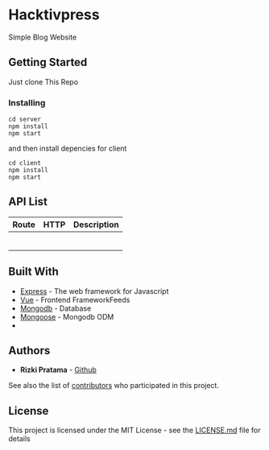 # Hacktivpress

Simple Blog Website

## Getting Started

Just clone This Repo 

### Installing

```
cd server
npm install
npm start
```

and then install depencies for client

```
cd client
npm install
npm start
```



## API List

| Route 	| HTTP 	| Description 	|
|-------	|------	|-------------	|
|       	|      	|             	|
|       	|      	|             	|
|       	|      	|             	|
|       	|      	|             	|
|       	|      	|             	|
|       	|      	|             	|



## Built With

* [Express](https://expressjs.com/) - The web framework for Javascript
* [Vue](https://vuejs.org/) - Frontend FrameworkFeeds
* [Mongodb](https://www.mongodb.com/) -  Database
* [Mongoose](http://mongoosejs.com/) - Mongodb ODM
* 

## Authors

* **Rizki Pratama** - [Github](https://github.com/tamastro)

See also the list of [contributors](https://github.com/tamastro/hacktivpress/contributors) who participated in this project.

## License

This project is licensed under the MIT License - see the [LICENSE.md](LICENSE.md) file for details
